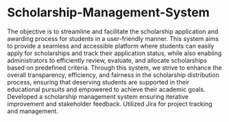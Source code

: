 # Scholarship-Management-System

The objective is to streamline and facilitate the scholarship application and awarding process for students in a user-friendly manner. This system aims to provide a seamless and accessible platform where students can easily apply for scholarships and track their application status, while also enabling administrators to efficiently review, evaluate, and allocate scholarships based on predefined criteria. Through this system, we strive to enhance the overall transparency, efficiency, and fairness in the scholarship distribution process, ensuring that deserving students are supported in their educational pursuits and empowered to achieve their academic goals. Developed a scholarship management system ensuring iterative improvement and stakeholder feedback. Utilized Jira for project tracking and management.

